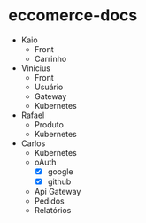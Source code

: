 # eccomerce-docs


* Kaio
    * Front 
    * Carrinho
* Vinicius
    * Front
    * Usuário
    * Gateway
    * Kubernetes
* Rafael
    * Produto
    * Kubernetes
* Carlos
    * Kubernetes
    * oAuth
      * [x] google
      * [x] github
    * Api Gateway
    * Pedidos 
    * Relatórios 
